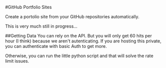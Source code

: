 #GitHub Portfolio Sites

Create a portolio site from your GitHub repositories automatically.

This is very much still in progress...

##Getting Data
You can rely on the API. But you will only get 60 hits per hour (I think) because we aren't autenticating. If you are hosting this private, you can authenticate with basic Auth to get more.

Otherwise, you can run the little python script and that will solve the rate limit issues.